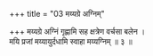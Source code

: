 +++
title = "03 मय्यग्रे अग्निम्"

+++
मय्यग्रे अग्निं गृह्णामि सह क्षत्रेण वर्चसा बलेन ।  
मयि प्रजां मय्यायुर्दधामि स्वाहा मय्यग्निम् ॥ ३ ॥